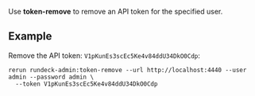 Use **token-remove** to remove an API token for the specified user.

Example
-------

Remove the API token: `V1pKunEs3scEc5Ke4v84ddU34DkO0Cdp`:

    rerun rundeck-admin:token-remove --url http://localhost:4440 --user admin --password admin \
      --token V1pKunEs3scEc5Ke4v84ddU34DkO0Cdp
    



